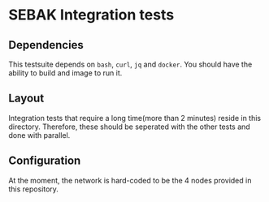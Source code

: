 # SEBAK Integration tests

## Dependencies

This testsuite depends on `bash`, `curl`, `jq` and `docker`.
You should have the ability to build and image to run it.

## Layout

Integration tests that require a long time(more than 2 minutes) reside in this directory.
Therefore, these should be seperated with the other tests and done with parallel.

## Configuration

At the moment, the network is hard-coded to be the 4 nodes provided in this repository.

